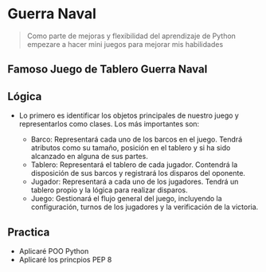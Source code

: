 # Guerra Naval

> Como parte de mejoras y flexibilidad del aprendizaje de Python empezare a hacer mini juegos para mejorar mis habilidades 

## Famoso Juego de Tablero Guerra Naval 

## Lógica 
- Lo primero es identificar los objetos principales de nuestro juego y representarlos como clases. Los más importantes son:

    - Barco: Representará cada uno de los barcos en el juego. Tendrá atributos como su tamaño, posición en el tablero y si ha sido alcanzado en alguna de sus partes.
    - Tablero: Representará el tablero de cada jugador. Contendrá la disposición de sus barcos y registrará los disparos del oponente.
    - Jugador: Representará a cada uno de los jugadores. Tendrá un tablero propio y la lógica para realizar disparos.
    - Juego: Gestionará el flujo general del juego, incluyendo la configuración, turnos de los jugadores y la verificación de la victoria.

## Practica 
- Aplicaré POO Python 
- Aplicaré los princpios PEP 8


